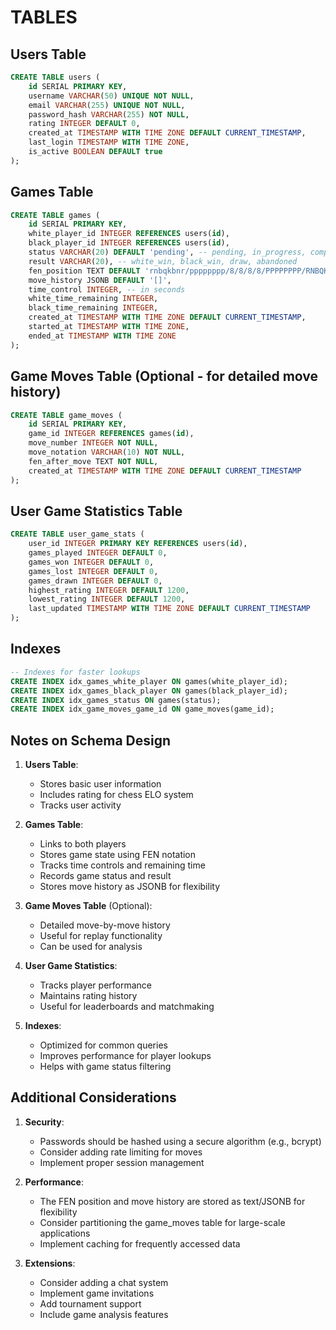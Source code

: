 # TABLES 

## Users Table
```sql
CREATE TABLE users (
    id SERIAL PRIMARY KEY,
    username VARCHAR(50) UNIQUE NOT NULL,
    email VARCHAR(255) UNIQUE NOT NULL,
    password_hash VARCHAR(255) NOT NULL,
    rating INTEGER DEFAULT 0,
    created_at TIMESTAMP WITH TIME ZONE DEFAULT CURRENT_TIMESTAMP,
    last_login TIMESTAMP WITH TIME ZONE,
    is_active BOOLEAN DEFAULT true
);
```

## Games Table
```sql
CREATE TABLE games (
    id SERIAL PRIMARY KEY,
    white_player_id INTEGER REFERENCES users(id),
    black_player_id INTEGER REFERENCES users(id),
    status VARCHAR(20) DEFAULT 'pending', -- pending, in_progress, completed, abandoned
    result VARCHAR(20), -- white_win, black_win, draw, abandoned
    fen_position TEXT DEFAULT 'rnbqkbnr/pppppppp/8/8/8/8/PPPPPPPP/RNBQKBNR w KQkq - 0 1',
    move_history JSONB DEFAULT '[]',
    time_control INTEGER, -- in seconds
    white_time_remaining INTEGER,
    black_time_remaining INTEGER,
    created_at TIMESTAMP WITH TIME ZONE DEFAULT CURRENT_TIMESTAMP,
    started_at TIMESTAMP WITH TIME ZONE,
    ended_at TIMESTAMP WITH TIME ZONE
);
```

## Game Moves Table (Optional - for detailed move history)
```sql
CREATE TABLE game_moves (
    id SERIAL PRIMARY KEY,
    game_id INTEGER REFERENCES games(id),
    move_number INTEGER NOT NULL,
    move_notation VARCHAR(10) NOT NULL,
    fen_after_move TEXT NOT NULL,
    created_at TIMESTAMP WITH TIME ZONE DEFAULT CURRENT_TIMESTAMP
);
```

## User Game Statistics Table
```sql
CREATE TABLE user_game_stats (
    user_id INTEGER PRIMARY KEY REFERENCES users(id),
    games_played INTEGER DEFAULT 0,
    games_won INTEGER DEFAULT 0,
    games_lost INTEGER DEFAULT 0,
    games_drawn INTEGER DEFAULT 0,
    highest_rating INTEGER DEFAULT 1200,
    lowest_rating INTEGER DEFAULT 1200,
    last_updated TIMESTAMP WITH TIME ZONE DEFAULT CURRENT_TIMESTAMP
);
```

## Indexes
```sql
-- Indexes for faster lookups
CREATE INDEX idx_games_white_player ON games(white_player_id);
CREATE INDEX idx_games_black_player ON games(black_player_id);
CREATE INDEX idx_games_status ON games(status);
CREATE INDEX idx_game_moves_game_id ON game_moves(game_id);
```

## Notes on Schema Design

1. **Users Table**:
   - Stores basic user information
   - Includes rating for chess ELO system
   - Tracks user activity

2. **Games Table**:
   - Links to both players
   - Stores game state using FEN notation
   - Tracks time controls and remaining time
   - Records game status and result
   - Stores move history as JSONB for flexibility

3. **Game Moves Table** (Optional):
   - Detailed move-by-move history
   - Useful for replay functionality
   - Can be used for analysis

4. **User Game Statistics**:
   - Tracks player performance
   - Maintains rating history
   - Useful for leaderboards and matchmaking

5. **Indexes**:
   - Optimized for common queries
   - Improves performance for player lookups
   - Helps with game status filtering

## Additional Considerations

1. **Security**:
   - Passwords should be hashed using a secure algorithm (e.g., bcrypt)
   - Consider adding rate limiting for moves
   - Implement proper session management

2. **Performance**:
   - The FEN position and move history are stored as text/JSONB for flexibility
   - Consider partitioning the game_moves table for large-scale applications
   - Implement caching for frequently accessed data

3. **Extensions**:
   - Consider adding a chat system
   - Implement game invitations
   - Add tournament support
   - Include game analysis features


